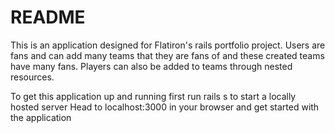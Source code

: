 # README

This is an application designed for Flatiron's rails portfolio project. Users are fans and can add many teams that they are 
fans of and these created teams have many fans. Players can also be added to teams through nested resources.

To get this application up and running first run rails s to start a locally hosted server
Head to localhost:3000 in your browser and get started with the application




